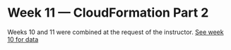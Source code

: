 # Week 11 — CloudFormation Part 2

Weeks 10 and 11 were combined at the request of the instructor. [See week 10 for data]()
